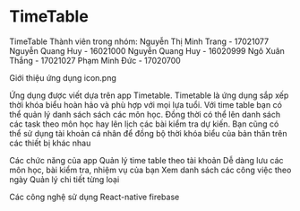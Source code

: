 # TimeTable
TimeTable
Thành viên trong nhóm:
Nguyễn Thị Minh Trang - 17021077
Nguyễn Quang Huy - 16021000
Nguyễn Quang Huy - 16020999
Ngô Xuân Thắng - 17021027
Phạm Minh Đức - 17020700

Giới thiệu ứng dụng
icon.png

Ứng dụng được viết dựa trên app Timetable. Timetable là ứng dụng sắp xếp thời khóa biểu hoàn hảo và phù hợp với mọi lựa tuổi. Với time table bạn có thể quản lý danh sách sách các môn học. Đồng thời có thể lên danh sách các task theo môn học hay lên lịch các bài kiểm tra dự kiến. Bạn cũng có thể sử dụng tài khoản cá nhân để đồng bộ thời khóa biểu của bản thân trên các thiết bị khác nhau

Các chức năng của app
Quản lý time table theo tài khoản
Dễ dàng lưu các môn học, bài kiểm tra, nhiệm vụ của bạn
Xem danh sách các công việc theo ngày
Quản lý chi tiết từng loại

Các công nghệ sử dụng
React-native
firebase
